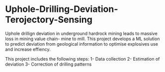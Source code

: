 # Uphole-Drilling-Deviation-Terojectory-Sensing
Uphole drillign deviation in underground hardrock mining leads to massive loss in mining value chain- mine to mill.
This project develops a ML solution to predict deviation from geological information to optimise explosives use and increase effiency.

This project includes the following steps:
 1- Data collection 
 2- Estimation of deviation
 3- Correction of drilling patterns
